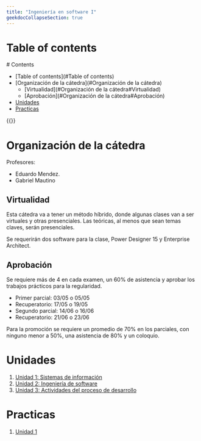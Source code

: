 ```yaml
---
title: "Ingeniería en software I"
geekdocCollapseSection: true
---
```


# Table of contents
<div class='hidden'>
# Contents

- [Table of contents](#Table of contents)
- [Organización de la cátedra](#Organización de la cátedra)
  - [Virtualidad](#Organización de la cátedra#Virtualidad)
  - [Aprobación](#Organización de la cátedra#Aprobación)
- [Unidades](#Unidades)
- [Practicas](#Practicas)

</div>
{{<toc>}}

# Organización de la cátedra

Profesores:

- Eduardo Mendez.
- Gabriel Mautino

## Virtualidad

Esta cátedra va a tener un método híbrido, donde algunas clases van a ser
virtuales y otras presenciales. Las teóricas, al menos que sean temas claves,
serán presenciales.

Se requerirán dos software para la clase, Power Designer 15 y Enterprise
Architect.

## Aprobación

Se requiere más de 4 en cada examen, un 60% de asistencia y aprobar los
trabajos prácticos para la regularidad.

- Primer parcial: 03/05 o 05/05
- Recuperatorio: 17/05 o 19/05
- Segundo parcial: 14/06 o 16/06
- Recuperatorio: 21/06 o 23/06

Para la promoción se requiere un promedio de 70% en los parciales, con ninguno
menor a 50%, una asistencia de 80% y un coloquio.

# Unidades

1. [Unidad 1: Sistemas de información](unidad-1)
2. [Unidad 2: Ingeniería de software](unidad-2)
3. [Unidad 3: Actividades del proceso de desarrollo](unidad-3)

# Practicas

1. [Unidad 1](practica-1)
